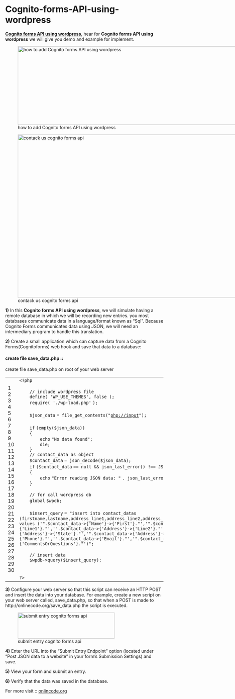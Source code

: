 # Cognito-forms-API-using-wordpress


<div class="entry-content">

<p><a title="Cognitoforms API using wordpress" href="http://onlinecode.org/" target="_blank"><b>Cognito forms API using wordpress</b></a>, hear for <b>Cognito forms API using wordpress</b> we will give you demo and example for implement.</p>
<figure id="attachment_2460" style="width: 772px" class="wp-caption aligncenter"><img src="http://www.onlinecode.org/wp-content/uploads/2017/10/how-to-add-Cognito-forms-API-using-wordpress.png" alt="how to add Cognito forms API using wordpress" width="772" height="250" class="size-full wp-image-2460" srcset="http://www.onlinecode.org/wp-content/uploads/2017/10/how-to-add-Cognito-forms-API-using-wordpress.png 772w, http://www.onlinecode.org/wp-content/uploads/2017/10/how-to-add-Cognito-forms-API-using-wordpress-300x97.png 300w, http://www.onlinecode.org/wp-content/uploads/2017/10/how-to-add-Cognito-forms-API-using-wordpress-768x249.png 768w" sizes="(max-width: 772px) 100vw, 772px"><figcaption class="wp-caption-text">how to add Cognito forms API using wordpress</figcaption></figure>
<figure id="attachment_2464" style="width: 992px" class="wp-caption aligncenter"><img src="http://www.onlinecode.org/wp-content/uploads/2017/10/contack-us-cognito-forms-api-using-php.png" alt="contack us cognito forms api" width="992" height="520" class="size-full wp-image-2464" srcset="http://www.onlinecode.org/wp-content/uploads/2017/10/contack-us-cognito-forms-api-using-php.png 992w, http://www.onlinecode.org/wp-content/uploads/2017/10/contack-us-cognito-forms-api-using-php-300x157.png 300w, http://www.onlinecode.org/wp-content/uploads/2017/10/contack-us-cognito-forms-api-using-php-768x403.png 768w" sizes="(max-width: 992px) 100vw, 992px"><figcaption class="wp-caption-text">contack us cognito forms api</figcaption></figure>
<p><b>1)</b> In this <b>Cognito forms API using wordpress</b>, we will simulate having a remote database in which we will be recording new entries. you most databases communicate data in a language/format known as “Sql”.  Because Cognito Forms communicates data using JSON, we will need an intermediary program to handle this translation.</p>
<p><b>2)</b> Create a small application which can capture data from a Cognito Forms(Cognitoforms) web hook and save that data to a database:</p>
<h4>create file save_data.php ::</h4>
<p>create file save_data.php on root of your web server</p>
<div><div id="highlighter_770010" class="syntaxhighlighter  php"><table border="0" cellpadding="0" cellspacing="0"><tbody><tr><td class="gutter"><div class="line number1 index0 alt2">1</div><div class="line number2 index1 alt1">2</div><div class="line number3 index2 alt2">3</div><div class="line number4 index3 alt1">4</div><div class="line number5 index4 alt2">5</div><div class="line number6 index5 alt1">6</div><div class="line number7 index6 alt2">7</div><div class="line number8 index7 alt1">8</div><div class="line number9 index8 alt2">9</div><div class="line number10 index9 alt1">10</div><div class="line number11 index10 alt2">11</div><div class="line number12 index11 alt1">12</div><div class="line number13 index12 alt2">13</div><div class="line number14 index13 alt1">14</div><div class="line number15 index14 alt2">15</div><div class="line number16 index15 alt1">16</div><div class="line number17 index16 alt2">17</div><div class="line number18 index17 alt1">18</div><div class="line number19 index18 alt2">19</div><div class="line number20 index19 alt1">20</div><div class="line number21 index20 alt2">21</div><div class="line number22 index21 alt1">22</div><div class="line number23 index22 alt2">23</div><div class="line number24 index23 alt1">24</div><div class="line number25 index24 alt2">25</div><div class="line number26 index25 alt1">26</div><div class="line number27 index26 alt2">27</div><div class="line number28 index27 alt1">28</div><div class="line number29 index28 alt2">29</div><div class="line number30 index29 alt1">30</div></td><td class="code"><div class="container"><div class="line number1 index0 alt2"><code class="php plain">&lt;?php </code></div><div class="line number2 index1 alt1"><code class="php spaces">&nbsp;&nbsp;&nbsp;&nbsp;</code>&nbsp;</div><div class="line number3 index2 alt2"><code class="php spaces">&nbsp;&nbsp;&nbsp;&nbsp;</code><code class="php comments">// include wordpress file </code></div><div class="line number4 index3 alt1"><code class="php spaces">&nbsp;&nbsp;&nbsp;&nbsp;</code><code class="php plain">define( </code><code class="php string">'WP_USE_THEMES'</code><code class="php plain">, false );</code></div><div class="line number5 index4 alt2"><code class="php spaces">&nbsp;&nbsp;&nbsp;&nbsp;</code><code class="php keyword">require</code><code class="php plain">( </code><code class="php string">'./wp-load.php'</code> <code class="php plain">); </code></div><div class="line number6 index5 alt1"><code class="php spaces">&nbsp;&nbsp;&nbsp;&nbsp;</code>&nbsp;</div><div class="line number7 index6 alt2"><code class="php spaces">&nbsp;&nbsp;&nbsp;&nbsp;</code><code class="php variable">$json_data</code> <code class="php plain">= </code><code class="php functions">file_get_contents</code><code class="php plain">(</code><code class="php string">"<a href="php://input">php://input</a>"</code><code class="php plain">);&nbsp; </code></div><div class="line number8 index7 alt1"><code class="php spaces">&nbsp;&nbsp;&nbsp;&nbsp;&nbsp;&nbsp;</code>&nbsp;</div><div class="line number9 index8 alt2"><code class="php spaces">&nbsp;&nbsp;&nbsp;&nbsp;</code><code class="php keyword">if</code> <code class="php plain">(</code><code class="php functions">empty</code><code class="php plain">(</code><code class="php variable">$json_data</code><code class="php plain">)) </code></div><div class="line number10 index9 alt1"><code class="php spaces">&nbsp;&nbsp;&nbsp;&nbsp;</code><code class="php plain">{&nbsp; </code></div><div class="line number11 index10 alt2"><code class="php spaces">&nbsp;&nbsp;&nbsp;&nbsp;&nbsp;&nbsp;&nbsp;&nbsp;</code><code class="php functions">echo</code> <code class="php string">"No data found"</code><code class="php plain">;&nbsp; </code></div><div class="line number12 index11 alt1"><code class="php spaces">&nbsp;&nbsp;&nbsp;&nbsp;&nbsp;&nbsp;&nbsp;&nbsp;</code><code class="php keyword">die</code><code class="php plain">;&nbsp; </code></div><div class="line number13 index12 alt2"><code class="php spaces">&nbsp;&nbsp;&nbsp;&nbsp;</code><code class="php plain">}&nbsp; </code></div><div class="line number14 index13 alt1"><code class="php spaces">&nbsp;&nbsp;&nbsp;&nbsp;</code><code class="php comments">// contact_data as object</code></div><div class="line number15 index14 alt2"><code class="php spaces">&nbsp;&nbsp;&nbsp;&nbsp;</code><code class="php variable">$contact_data</code> <code class="php plain">= json_decode(</code><code class="php variable">$json_data</code><code class="php plain">);&nbsp; </code></div><div class="line number16 index15 alt1"><code class="php spaces">&nbsp;&nbsp;&nbsp;&nbsp;</code><code class="php keyword">if</code> <code class="php plain">(</code><code class="php variable">$contact_data</code> <code class="php plain">== null &amp;&amp; json_last_error() !== JSON_ERROR_NONE) </code></div><div class="line number17 index16 alt2"><code class="php spaces">&nbsp;&nbsp;&nbsp;&nbsp;</code><code class="php plain">{&nbsp; </code></div><div class="line number18 index17 alt1"><code class="php spaces">&nbsp;&nbsp;&nbsp;&nbsp;&nbsp;&nbsp;&nbsp;&nbsp;</code><code class="php functions">echo</code> <code class="php string">"Error reading JSON data: "</code> <code class="php plain">. json_last_error();&nbsp; </code></div><div class="line number19 index18 alt2"><code class="php spaces">&nbsp;&nbsp;&nbsp;&nbsp;</code><code class="php plain">}&nbsp; </code></div><div class="line number20 index19 alt1"><code class="php spaces">&nbsp;&nbsp;&nbsp;&nbsp;</code>&nbsp;</div><div class="line number21 index20 alt2"><code class="php spaces">&nbsp;&nbsp;&nbsp;&nbsp;</code><code class="php comments">// for call wordpress db</code></div><div class="line number22 index21 alt1"><code class="php spaces">&nbsp;&nbsp;&nbsp;&nbsp;</code><code class="php keyword">global</code> <code class="php variable">$wpdb</code><code class="php plain">;</code></div><div class="line number23 index22 alt2"><code class="php spaces">&nbsp;&nbsp;&nbsp;&nbsp;&nbsp;&nbsp;</code>&nbsp;</div><div class="line number24 index23 alt1"><code class="php spaces">&nbsp;&nbsp;&nbsp;&nbsp;</code><code class="php variable">$insert_query</code> <code class="php plain">= </code><code class="php string">"insert into contact_datas (firstname,lastname,address_line1,address_line2,address_city,address_state,address_postalcode,phone,email,company,comments) values ('"</code><code class="php plain">.</code><code class="php variable">$contact_data</code><code class="php plain">-&gt;{'Name</code><code class="php string">'}-&gt;{'</code><code class="php plain">First</code><code class="php string">'}."'</code><code class="php plain">,</code><code class="php string">'".$contact_data-&gt;{'</code><code class="php plain">Name</code><code class="php string">'}-&gt;{'</code><code class="php plain">Last</code><code class="php string">'}."'</code><code class="php plain">,</code><code class="php string">'".$contact_data-&gt;{'</code><code class="php plain">Address</code><code class="php string">'}-&gt;{'</code><code class="php plain">Line1</code><code class="php string">'}."'</code><code class="php plain">,</code><code class="php string">'".$contact_data-&gt;{'</code><code class="php plain">Address</code><code class="php string">'}-&gt;{'</code><code class="php plain">Line2</code><code class="php string">'}."'</code><code class="php plain">,</code><code class="php string">'".$contact_data-&gt;{'</code><code class="php plain">Address</code><code class="php string">'}-&gt;{'</code><code class="php plain">City</code><code class="php string">'}."'</code><code class="php plain">,</code><code class="php string">'".$contact_data-&gt;{'</code><code class="php plain">Address</code><code class="php string">'}-&gt;{'</code><code class="php plain">State</code><code class="php string">'}."'</code><code class="php plain">,</code><code class="php string">'".$contact_data-&gt;{'</code><code class="php plain">Address</code><code class="php string">'}-&gt;{'</code><code class="php plain">PostalCode</code><code class="php string">'}."'</code><code class="php plain">,</code><code class="php string">'".$contact_data-&gt;{'</code><code class="php plain">Phone</code><code class="php string">'}."'</code><code class="php plain">,</code><code class="php string">'".$contact_data-&gt;{'</code><code class="php plain">Email</code><code class="php string">'}."'</code><code class="php plain">,</code><code class="php string">'".$contact_data-&gt;{'</code><code class="php plain">Company</code><code class="php string">'}."'</code><code class="php plain">,</code><code class="php string">'".$contact_data-&gt;{'</code><code class="php plain">CommentsOrQuestions</code><code class="php string">'}."'</code><code class="php plain">)";&nbsp; </code></div><div class="line number25 index24 alt2"><code class="php spaces">&nbsp;&nbsp;&nbsp;&nbsp;</code>&nbsp;</div><div class="line number26 index25 alt1"><code class="php spaces">&nbsp;&nbsp;&nbsp;&nbsp;</code><code class="php comments">// insert data</code></div><div class="line number27 index26 alt2"><code class="php spaces">&nbsp;&nbsp;&nbsp;&nbsp;</code><code class="php variable">$wpdb</code><code class="php plain">-&gt;query(</code><code class="php variable">$insert_query</code><code class="php plain">);</code></div><div class="line number28 index27 alt1"><code class="php spaces">&nbsp;&nbsp;&nbsp;&nbsp;&nbsp;&nbsp;&nbsp;&nbsp;</code>&nbsp;</div><div class="line number29 index28 alt2"><code class="php spaces">&nbsp;&nbsp;&nbsp;&nbsp;</code>&nbsp;</div><div class="line number30 index29 alt1"><code class="php plain">?&gt;</code></div></div></td></tr></tbody></table></div></div>
<p><b>3)</b> Configure your web server so that this script can receive an HTTP POST and insert the data into your database. For example, create a new script on your web server called, save_data.php, so that when a POST is made to http://onlinecode.org/save_data.php the script is executed.<br>
</p><figure id="attachment_2462" style="width: 308px" class="wp-caption aligncenter"><img src="http://www.onlinecode.org/wp-content/uploads/2017/10/submit-entry-cognito-forms-api-using-php.png" alt="submit entry cognito forms api" width="308" height="83" class="size-full wp-image-2462" srcset="http://www.onlinecode.org/wp-content/uploads/2017/10/submit-entry-cognito-forms-api-using-php.png 308w, http://www.onlinecode.org/wp-content/uploads/2017/10/submit-entry-cognito-forms-api-using-php-300x81.png 300w" sizes="(max-width: 308px) 100vw, 308px"><figcaption class="wp-caption-text">submit entry cognito forms api</figcaption></figure><p></p>
<p><b>4)</b> Enter the URL into the “Submit Entry Endpoint” option (located under “Post JSON data to a website” in your form’s Submission Settings) and save.</p>
<p><b>5)</b> View your form and submit an entry.</p>
<p><b>6)</b> Verify that the data was saved in the database.</p>
<p>For more visit :: <a title="Cognitoforms API using wordpress" href="http://onlinecode.org/" target="_blank">onlincode.org</a>
